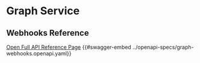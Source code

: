 # Graph Service

## Webhooks Reference

[Open Full API Reference Page](https://projectlibertylabs.github.io/gateway/graph/webhooks.html)
{{#swagger-embed ../openapi-specs/graph-webhooks.openapi.yaml}}
